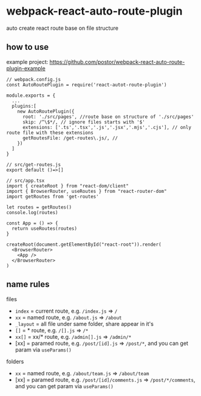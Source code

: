 # webpack-react-auto-route-plugin
auto create react route base on file structure

## how to use

example project: https://github.com/postor/webpack-react-auto-route-plugin-example

```
// webpack.config.js
const AutoRoutePlugin = require('react-autot-route-plugin')

module.exports = {
  ...
  plugins:[
    new AutoRoutePlugin({
      root: './src/pages', //route base on structure of './src/pages'
      skip: /^\$*/, // ignore files starts with '$'
      extensions: ['.ts','.tsx','.js','.jsx','.mjs','.cjs'], // only route file with these extensions
      getRoutesFile: /get-routes\.js/, // 
    })
  ]
}
```

```
// src/get-routes.js
export default ()=>[]
```

```
// src/app.tsx
import { createRoot } from "react-dom/client"
import { BrowserRouter, useRoutes } from "react-router-dom"
import getRoutes from 'get-routes'

let routes = getRoutes()
console.log(routes)

const App = () => {
  return useRoutes(routes)
}

createRoot(document.getElementById("react-root")).render(
  <BrowserRouter>
    <App />
  </BrowserRouter>
)

```

## name rules

files

- `index` = current route, e.g. `/index.js` => `/`
- `xx` = named route, e.g. `/about.js` => `/about`
- `_layout` = all file under same folder, share appear in it's <Outlet />
- `[]` = * route, e.g. `/[].js` => `/*`
- `xx[]` = xx/* route, e.g. `/admin[].js` => `/admin/*`
- [xx] = paramed route, e.g. `/post/[id].js` => `/post/*`, and you can get param via `useParams()`

folders
- `xx` = named route, e.g. `/about/team.js` => `/about/team`
- [xx] = paramed route, e.g. `/post/[id]/comments.js` => `/post/*/comments`, and you can get param via `useParams()`

